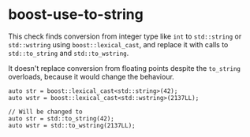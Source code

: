 boost-use-to-string
===================

This check finds conversion from integer type like `int` to
`std::string` or `std::wstring` using `boost::lexical_cast`, and replace
it with calls to `std::to_string` and `std::to_wstring`.

It doesn't replace conversion from floating points despite the
`to_string` overloads, because it would change the behaviour.

    auto str = boost::lexical_cast<std::string>(42);
    auto wstr = boost::lexical_cast<std::wstring>(2137LL);

    // Will be changed to
    auto str = std::to_string(42);
    auto wstr = std::to_wstring(2137LL);
